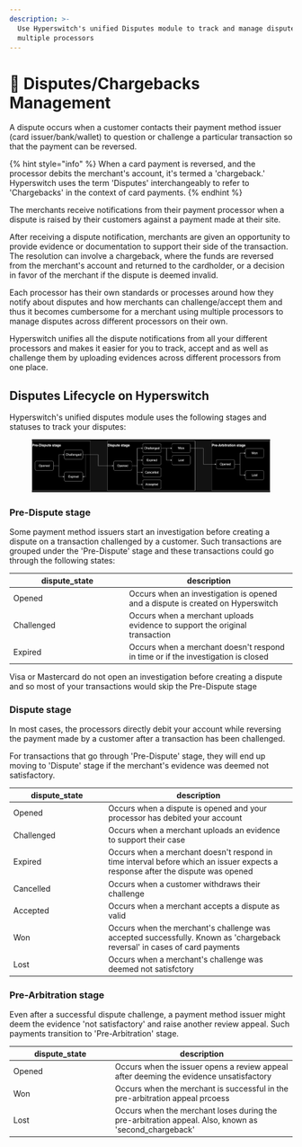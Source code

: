 ```yaml
---
description: >-
  Use Hyperswitch's unified Disputes module to track and manage disputes across
  multiple processors
---
```


# 🚩 Disputes/Chargebacks Management

A dispute occurs when a customer contacts their payment method issuer (card issuer/bank/wallet) to question or challenge a particular transaction so that the payment can be reversed.&#x20;

{% hint style="info" %}
When a card payment is reversed, and the processor debits the merchant's account, it's termed a 'chargeback.' Hyperswitch uses the term 'Disputes' interchangeably to refer to 'Chargebacks' in the context of card payments.
{% endhint %}

The merchants receive notifications from their payment processor when a dispute is raised by their customers against a payment made at their site.

After receiving a dispute notification, merchants are given an opportunity to provide evidence or documentation to support their side of the transaction. The resolution can involve a chargeback, where the funds are reversed from the merchant's account and returned to the cardholder, or a decision in favor of the merchant if the dispute is deemed invalid.

Each processor has their own standards or processes around how they notify about disputes and how merchants can challenge/accept them and thus it becomes cumbersome for a merchant using multiple processors to manage disputes across different processors on their own.

Hyperswitch unifies all the dispute notifications from all your different processors and makes it easier for you to track, accept and as well as challenge them by uploading evidences across different processors from one place.



## Disputes Lifecycle on Hyperswitch

Hyperswitch's unified disputes module uses the following stages and statuses to track your disputes:

<div data-full-width="true">

<figure><img src="../.gitbook/assets/image (89).png" alt=""><figcaption></figcaption></figure>

</div>

### Pre-Dispute stage

Some payment method issuers start an investigation before creating a dispute on a transaction challenged by a customer. Such transactions are grouped under the 'Pre-Dispute' stage and these transactions could go through the following states:

<table><thead><tr><th width="192">dispute_state</th><th>description</th></tr></thead><tbody><tr><td>Opened</td><td>Occurs when an investigation is opened and a dispute is created on Hyperswitch</td></tr><tr><td>Challenged</td><td>Occurs when a merchant uploads evidence to support the original transaction</td></tr><tr><td>Expired</td><td>Occurs when a merchant doesn't respond in time or if the investigation is closed</td></tr></tbody></table>

Visa or Mastercard do not open an investigation before creating a dispute and so most of your transactions would skip the Pre-Dispute stage

### Dispute stage

In most cases, the processors directly debit your account while reversing the payment made by a customer after a transaction has been challenged.&#x20;

For transactions that go through 'Pre-Dispute' stage, they will end up moving to 'Dispute' stage if the merchant's evidence was deemed not satisfactory.

<table><thead><tr><th width="155">dispute_state</th><th>description</th></tr></thead><tbody><tr><td>Opened</td><td>Occurs when a dispute is opened and your processor has debited your account</td></tr><tr><td>Challenged</td><td>Occurs when a merchant uploads an evidence to support their case</td></tr><tr><td>Expired</td><td>Occurs when a merchant doesn't respond in time interval before which an issuer expects a response after the dispute was opened</td></tr><tr><td>Cancelled</td><td>Occurs when a customer withdraws their challenge </td></tr><tr><td>Accepted</td><td>Occurs when a merchant accepts a dispute as valid</td></tr><tr><td>Won</td><td>Occurs when the merchant's challenge was accepted successfully. Known as 'chargeback reversal' in cases of card payments</td></tr><tr><td>Lost</td><td>Occurs when a merchant's challenge was deemed not satisfctory</td></tr></tbody></table>

### Pre-Arbitration stage

Even after a successful dispute challenge, a payment method issuer might deem the evidence 'not satisfactory' and raise another review appeal. Such payments transition to 'Pre-Arbitration' stage.



<table><thead><tr><th width="167">dispute_state</th><th>description</th></tr></thead><tbody><tr><td>Opened</td><td>Occurs when the issuer opens a review appeal after deeming the evidence unsatisfactory</td></tr><tr><td>Won</td><td>Occurs when the merchant is successful in the pre-arbitration appeal prcoess</td></tr><tr><td>Lost</td><td> Occurs when the merchant loses during the pre-arbitration appeal. Also, known as 'second_chargeback'</td></tr></tbody></table>





